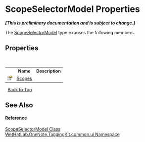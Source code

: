 # ScopeSelectorModel Properties
 _**\[This is preliminary documentation and is subject to change.\]**_

The <a href="d90f84ae-94ee-8317-7f04-e9115a7ff7d8.md">ScopeSelectorModel</a> type exposes the following members.


## Properties
&nbsp;<table><tr><th></th><th>Name</th><th>Description</th></tr><tr><td>![Public property](media/pubproperty.gif "Public property")</td><td><a href="bb5d799f-2bdf-7c83-56a9-606791f9254a.md">Scopes</a></td><td /></tr></table>&nbsp;
<a href="#scopeselectormodel-properties">Back to Top</a>

## See Also


#### Reference
<a href="d90f84ae-94ee-8317-7f04-e9115a7ff7d8.md">ScopeSelectorModel Class</a><br /><a href="043a9407-ac38-b3ac-7348-a6090af495ad.md">WetHatLab.OneNote.TaggingKit.common.ui Namespace</a><br />